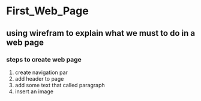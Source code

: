 # First_Web_Page
## using wirefram to explain what we must to do in a web page
### steps to create web page
1. create navigation par
2. add header to page 
3. add some text that called paragraph
4. insert an image 
